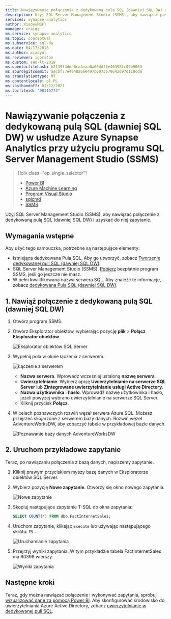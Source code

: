 ```yaml
---
title: Nawiązywanie połączenia z dedykowaną pulą SQL (dawniej SQL DW) za pomocą programu SSMS
description: Użyj SQL Server Management Studio (SSMS), aby nawiązać połączenie z dedykowaną pulą SQL (dawniej SQL DW) w usłudze Azure Synapse Analytics i wysyłać do niej zapytania.
services: synapse-analytics
author: XiaoyuMSFT
manager: craigg
ms.service: synapse-analytics
ms.topic: conceptual
ms.subservice: sql-dw
ms.date: 04/17/2018
ms.author: xiaoyul
ms.reviewer: igorstan
ms.custom: seo-lt-2019
ms.openlocfilehash: b213954dde6ca4eaa0a69ddf0e40398fc09b9063
ms.sourcegitcommit: aacbf77e4e40266e497b6073679642d97d110cda
ms.translationtype: MT
ms.contentlocale: pl-PL
ms.lasthandoff: 01/12/2021
ms.locfileid: "98115773"
---
```

# <a name="connect-to-a-dedicated-sql-pool-formerly-sql-dw-in-azure-synapse-analytics-with-sql-server-management-studio-ssms"></a>Nawiązywanie połączenia z dedykowaną pulą SQL (dawniej SQL DW) w usłudze Azure Synapse Analytics przy użyciu programu SQL Server Management Studio (SSMS)

> [!div class="op_single_selector"]
>
> * [Power BI](/power-bi/connect-data/service-azure-sql-data-warehouse-with-direct-connect)
> * [Azure Machine Learning](sql-data-warehouse-get-started-analyze-with-azure-machine-learning.md)
> * [Program Visual Studio](sql-data-warehouse-query-visual-studio.md)
> * [sqlcmd](sql-data-warehouse-get-started-connect-sqlcmd.md)
> * [SSMS](sql-data-warehouse-query-ssms.md)

Użyj SQL Server Management Studio (SSMS), aby nawiązać połączenie z dedykowaną pulą SQL (dawniej SQL DW) i uzyskać do niej zapytanie.

## <a name="prerequisites"></a>Wymagania wstępne

Aby użyć tego samouczka, potrzebne są następujące elementy:

* Istniejąca dedykowana Pula SQL. Aby go utworzyć, zobacz [Tworzenie dedykowanej puli SQL (dawniej SQL DW)](create-data-warehouse-portal.md).
* SQL Server Management Studio (SSMS). [Pobierz](/sql/ssms/download-sql-server-management-studio-ssms?toc=/azure/synapse-analytics/sql-data-warehouse/toc.json&bc=/azure/synapse-analytics/sql-data-warehouse/breadcrumb/toc.json&view=azure-sqldw-latest) bezpłatnie program SSMS, jeśli go jeszcze nie masz.
* W pełni kwalifikowana nazwa serwera SQL. Aby znaleźć te informacje, zobacz [dedykowana Pula SQL (dawniej SQL DW)](sql-data-warehouse-connect-overview.md).

## <a name="1-connect-to-your-dedicated-sql-pool-formerly-sql-dw"></a>1. Nawiąż połączenie z dedykowaną pulą SQL (dawniej SQL DW)

1. Otwórz program SSMS.
2. Otwórz Eksplorator obiektów, wybierając pozycję **plik**  >  **Połącz Eksplorator obiektów**.

    ![Eksplorator obiektów SQL Server](./media/sql-data-warehouse-query-ssms/connect-object-explorer.png)
3. Wypełnij pola w oknie łączenia z serwerem.

   ![Łączenie z serwerem](./media/sql-data-warehouse-query-ssms/connect-object-explorer1.png)

   * **Nazwa serwera**. Wprowadź wcześniej ustaloną **nazwę serwera**.
   * **Uwierzytelnianie**. Wybierz opcję **Uwierzytelnianie na serwerze SQL Server** lub **Zintegrowane uwierzytelnianie usługi Active Directory**.
   * **Nazwa użytkownika** i **hasło**. Wprowadź nazwę użytkownika i hasło, jeżeli powyżej wybrano uwierzytelnianie na serwerze SQL Server.
   * Kliknij przycisk **Połącz**.
4. W celach poznawczych rozwiń węzeł serwera Azure SQL. Możesz przejrzeć skojarzone z serwerem bazy danych. Rozwiń węzeł AdventureWorksDW, aby zobaczyć tabele w przykładowej bazie danych.

   ![Poznawanie bazy danych AdventureWorksDW](./media/sql-data-warehouse-query-ssms/explore-tables.png)

## <a name="2-run-a-sample-query"></a>2. Uruchom przykładowe zapytanie

Teraz, po nawiązaniu połączenia z bazą danych, napiszemy zapytanie.

1. Kliknij prawym przyciskiem myszy bazę danych w Eksploratorze obiektów SQL Server.
2. Wybierz pozycję **Nowe zapytanie**. Otworzy się okno nowego zapytania.

   ![Nowe zapytanie](./media/sql-data-warehouse-query-ssms/new-query.png)
3. Skopiuj następujące zapytanie T-SQL do okna zapytania:

   ```sql
   SELECT COUNT(*) FROM dbo.FactInternetSales;
   ```

4. Uruchom zapytanie, klikając `Execute` lub używając następującego skrótu: `F5` .

   ![Uruchamianie zapytania](./media/sql-data-warehouse-query-ssms/execute-query.png)
5. Przejrzyj wyniki zapytania. W tym przykładzie tabela FactInternetSales ma 60398 wierszy.

   ![Wyniki zapytania](./media/sql-data-warehouse-query-ssms/results.png)

## <a name="next-steps"></a>Następne kroki

Teraz, gdy można nawiązać połączenie i wykonywać zapytania, spróbuj [wizualizować dane za pomocą Power BI](/power-bi/connect-data/service-azure-sql-data-warehouse-with-direct-connect). Aby skonfigurować środowisko do uwierzytelniania Azure Active Directory, zobacz [uwierzytelnianie w dedykowanej puli SQL](sql-data-warehouse-authentication.md).
